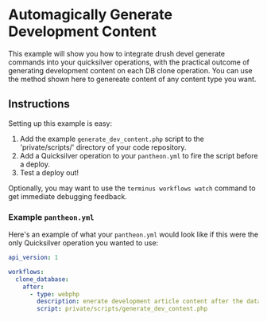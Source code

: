 # Automagically Generate Development Content #

This example will show you how to integrate drush devel generate commands into your quicksilver operations, with the practical outcome of generating development content on each DB clone operation. You can use the method shown here to genereate content of any content type you want.

## Instructions ##

Setting up this example is easy:

1. Add the example `generate_dev_content.php` script to the 'private/scripts/' directory of your code repository.
2. Add a Quicksilver operation to your `pantheon.yml` to fire the script before a deploy.
3. Test a deploy out!

Optionally, you may want to use the `terminus workflows watch` command to get immediate debugging feedback.

### Example `pantheon.yml` ###

Here's an example of what your `pantheon.yml` would look like if this were the only Quicksilver operation you wanted to use:

```yaml
api_version: 1

workflows:
  clone_database:
    after:
      - type: webphp
        description: enerate development article content after the database clones
        script: private/scripts/generate_dev_content.php
```

